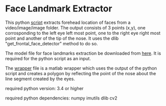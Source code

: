# Face Landmark Extractor
This python [script](landmarks_standalone.py) extracts forehead location of faces from a video/image/image folder. The output consists of 3 points (x,y), one corrosponding to the left eye left most point, one to the right eye right most point and another of the tip of the nose. It uses the dlib "get_frontal_face_detector" method to do so.

The model file for face landmarks extraction be downloaded from [here](http://dlib.net/files/shape_predictor_68_face_landmarks.dat.bz2). It is required for the python script as an input.

The [wrapper](find_landmarks_standalone.m) file is a matlab wrapper which uses the output of the python script and creates a polygon by reflecting the point of the nose about the line segment created by the eyes.

required python version:
3.4 or higher

required python dependencies:
numpy
imutils
dlib
cv2

